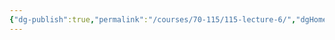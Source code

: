 ```yaml
---
{"dg-publish":true,"permalink":"/courses/70-115/115-lecture-6/","dgHomeLink":true,"dgPassFrontmatter":false,"dgShowBacklinks":true,"dgShowLocalGraph":true,"dgShowInlineTitle":false}
---
```

